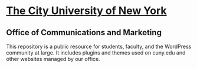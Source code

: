 # [The City University of New York](http://cuny.edu) 
## Office of Communications and Marketing

This repository is a public resource for students, faculty, and the WordPress community at large. It includes plugins and themes used on cuny.edu and other websites managed by our office.